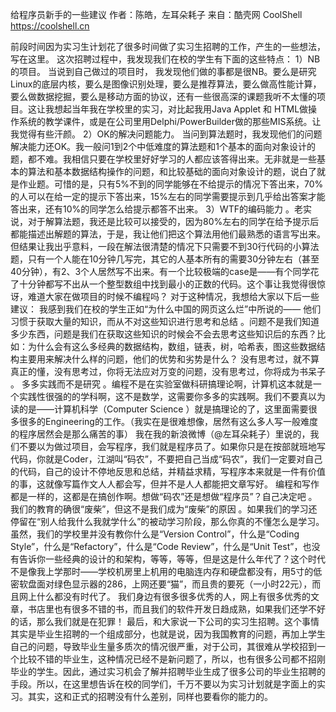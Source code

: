 给程序员新手的一些建议
作者：陈皓，左耳朵耗子
来自：酷壳网 CoolShell https://coolshell.cn

前段时间因为实习生计划花了很多时间做了实习生招聘的工作，产生的一些想法，写在这里。
这次招聘过程中，我发现我们在校的学生有下面的这些特点：
1）NB的项目。 当说到自己做过的项目时， 我发现他们做的事都是很NB。要么是研究Linux的底层内核，要么是图像识别处理，要么是推荐算法，要么做高性能计算，要么做数据挖掘，要么是移动方面的协议，还有一些很高深的课题我听不太懂的项目。这让我想起当年我在学校里的实习，对比起我用Java Applet 和 HTML做操作系统的教学课件，或是在公司里用Delphi/PowerBuilder做的那些MIS系统。让我觉得有些汗颜。
2）OK的解决问题能力。 当问到算法题时，我发现他们的问题解决能力还OK。我一般问1到2个中低难度的算法题和1个基本的面向对象设计的题，都不难。我相信只要在学校里好好学习的人都应该答得出来。无非就是一些基本的算法和基本数据结构操作的问题，和比较基础的面向对象设计的题，说白了就是作业题。可惜的是，只有5%不到的同学能够在不给提示的情况下答出来，70%的人可以在给一定的提示下答出来，15%左右的同学需要提示到几乎给出答案才能答出来，还有10%的同学怎么给提示都答不出来。
3）WTF的编码能力 。老实说，对于解算法题，我还是比较可以接受的，因为80%左右的同学在给予提示后都能描述出解题的算法，于是，我让他们把这个算法用他们最熟悉的语言写出来。但结果让我出乎意料，一段在解法很清楚的情况下只需要不到30行代码的小算法题，只有一个人能在10分钟几写完，其它的人基本所有的需要30分钟左右（甚至40分钟），有2、3个人居然写不出来。有一个比较极端的case是——有个同学花了十分钟都写不出从一个整型数组中找到最小的正数的代码。这个事让我觉得很惊讶，难道大家在做项目的时候不编程吗？
对于这种情况，我想给大家以下后一些建议：
我感到我们在校的学生正如“为什么中国的网页这么烂”中所说的—— 他们习惯于获取大量的知识，而从不对这些知识进行思考和总结 。问题不是我们知道多少东西，问题是我们在获取这些知识的时候会不会去思考这些知识后的东西？比如：为什么会有这么多经典的数据结构，数组，链表，树，哈希表，图这些数据结构主要用来解决什么样的问题，他们的优势和劣势是什么？ 没有思考过，就不算真正的懂，没有思考过，你将无法应对万变的问题，没有思考过，你将成为书呆子 。
多多实践而不是研究 。编程不是在实验室做科研搞理论啊，计算机这本就是一个实践性很强的的学科啊，这不是数学，这需要你多多的实践啊。我们不要真以为读的是——计算机科学（Computer Science ）就是搞理论的了，这里面需要很多很多的Engineering的工作。（我实在是很难想像，居然有这么多人写一般难度的程序居然会是那么痛苦的事）
我在我的新浪微博（@左耳朵耗子）里说的，我们不要以为做过项目，会写程序，我们就是程序员了。如果你只是在按部就班地写代码，你就是Coder，江湖叫“码农”，不要把自己当成“码农”，我们一定要对自己的代码，自己的设计不停地反思和总结，并精益求精，写程序本来就是一件有价值的事，这就像写篇作文人人都会写，但并不是人人都能把文章写好。 编程和写作都是一样的，这都是在搞创作啊。想做“码农”还是想做“程序员”？自己决定吧 。
我们的教育的确很“废柴”，但这不是我们成为“废柴”的原因 。如果我们的学习还停留在“别人给我什么我就学什么”的被动学习阶段，那么你真的不懂怎么是学习。虽然，我们的学校里并没有教你什么是“Version Control”，什么是“Coding Style”，什么是“Refactory”，什么是“Code Review”，什么是“Unit Test”，也没有告诉你一些经典的设计的和架构，等等，等等，但是这是什么年代了？这个时代不是像我上学那时——学校机房里上机用的电脑连内存和硬盘都没有，用5寸的低密软盘面对绿色显示器的286，上网还要“猫”，而且贵的要死（一小时22元），而且网上什么都没有时代了。 我们身边有很多很多优秀的人，网上有很多优秀的文章，书店里也有很多不错的书，而且我们的软件开发日趋成熟，如果我们还学不好的话，那么我们就是在犯罪！
最后，和大家说一下公司的实习生招聘。这个事情其实是毕业生招聘的一个组成部分，也就是说，因为我国教育的问题，再加上学生自己的问题，导致毕业生量多质次的情况很严重，对于公司，其很难从学校招到一个比较不错的毕业生，这种情况已经不是新问题了，所以，也有很多公司都不招刚毕业的学生。因此，通过实习机会了解并招聘毕业生成了很多公司的毕业生招聘的手段。所以，在这里想告诉在校的同学们，千万不要以为实习计划就是字面上的实习。其实，这和正式的招聘没有什么差别，同样也要看你的能力的。